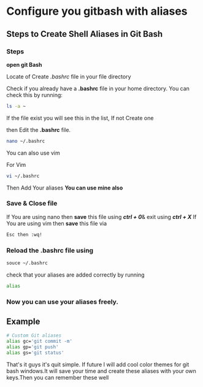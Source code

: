  # Configure you gitbash with aliases

## Steps to Create Shell Aliases in Git Bash

### Steps

**open git Bash**

Locate of Create _.bashrc_ file in your file directory 


Check if you already have a **.bashrc** file in your home directory. You can check this by running:

```bash
ls -a ~
```

If the file exist you will see this in the list, If not Create one

then Edit the **.bashrc** file.

```bash
nano ~/.bashrc
```

You can also use vim

For Vim

```bash
vi ~/.bashrc
```

 Then Add Your aliases **You can use mine also**

### Save & Close file

If You are using nano then **save** this file using _**ctrl + 0**_&  exit using _**ctrl + X**_
If You are using vim then **save** this file via

```bash
Esc then :wq!
```

### Reload the **.bashrc** file using

```bash
souce ~/.bashrc
```

check that your aliases are added correctly by running 

```bash
alias
```

### Now you can use your aliases freely.

## Example

 ```bash
 # Custom Git aliases
alias gc='git commit -m'
alias gp='git push'
alias gs='git status'
```
That's it guys it's quit simple. If future I will add cool color themes for git bash windows.It will save your time and create these aliases with your own keys.Then you can remember these well

